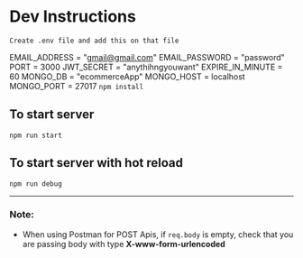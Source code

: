 # Dev Instructions

`Create .env file and add this on that file`

EMAIL_ADDRESS   = "gmail@gmail.com"
EMAIL_PASSWORD  = "password"
PORT            = 3000
JWT_SECRET      = "anythihngyouwant"
EXPIRE_IN_MINUTE = 60
MONGO_DB        = "ecommerceApp"
MONGO_HOST      = localhost
MONGO_PORT      = 27017
`npm install`

## To start server
`npm run start`

## To start server with hot reload 
`npm run debug`

***

### Note: 

* When using Postman for POST Apis, if `req.body` is empty, check that you are passing body with type **X-www-form-urlencoded**
